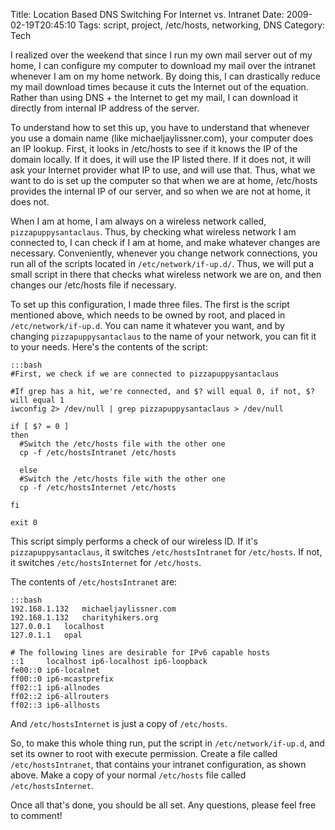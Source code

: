 Title: Location Based DNS Switching For Internet vs. Intranet
Date: 2009-02-19T20:45:10
Tags: script, project, /etc/hosts, networking, DNS
Category: Tech

I realized over the weekend that since I run my own mail server out of my 
home, I can configure my computer to download my mail over the intranet 
whenever I am on my home network. By doing this, I can drastically reduce my
mail download times because it cuts the Internet out of the equation. Rather
than using DNS + the Internet to get my mail, I can download it directly 
from internal IP address of the server. 

To understand how to set this up, you have to understand that whenever you 
use a domain name (like michaeljaylissner.com), your computer does an IP 
lookup. First, it looks in /etc/hosts to see if it knows the IP of the 
domain locally. If it does, it will use the IP listed there. If it does 
not, it will ask your Internet provider what IP to use, 
and will use that. Thus, what we want to do is set up the computer so that 
when we are at home, /etc/hosts provides the internal IP of our server, 
and so when we are not at home, it does not.

When I am at home, I am always on a wireless network called, 
`pizzapuppysantaclaus`. Thus, by checking what wireless network I am 
connected to, I can check if I am at home, and make whatever changes are 
necessary. Conveniently, whenever you change network connections, 
you run all of the scripts located in `/etc/network/if-up.d/`. Thus, 
we will put a small script in there that checks what wireless network we are
 on, and then changes our /etc/hosts file if necessary.

To set up this configuration, I made three files. The first is the script 
mentioned above, which needs to be owned by root, 
and placed in `/etc/network/if-up.d`. You can name it whatever you want, 
and by changing `pizzapuppysantaclaus` to the name of your network, 
you can fit it to your needs. Here's the contents of the script:

    :::bash
    #First, we check if we are connected to pizzapuppysantaclaus
    
    #If grep has a hit, we're connected, and $? will equal 0, if not, $? will equal 1
    iwconfig 2> /dev/null | grep pizzapuppysantaclaus > /dev/null
    
    if [ $? = 0 ]
    then
      #Switch the /etc/hosts file with the other one
      cp -f /etc/hostsIntranet /etc/hosts
    
      else
      #Switch the /etc/hosts file with the other one
      cp -f /etc/hostsInternet /etc/hosts
    
    fi
    
    exit 0

This script simply performs a check of our wireless ID. If it's 
`pizzapuppysantaclaus`, it switches `/etc/hostsIntranet` for `/etc/hosts`. If 
not, it switches `/etc/hostsInternet` for `/etc/hosts`.

The contents of `/etc/hostsIntranet` are:

    :::bash
    192.168.1.132	michaeljaylissner.com
    192.168.1.132	charityhikers.org
    127.0.0.1	localhost
    127.0.1.1	opal

    # The following lines are desirable for IPv6 capable hosts
    ::1     localhost ip6-localhost ip6-loopback
    fe00::0 ip6-localnet
    ff00::0 ip6-mcastprefix
    ff02::1 ip6-allnodes
    ff02::2 ip6-allrouters
    ff02::3 ip6-allhosts
    
And `/etc/hostsInternet` is just a copy of `/etc/hosts`. 

So, to make this whole thing run, put the script in `/etc/network/if-up.d`, 
and set its owner to root with execute permission. Create a file called 
`/etc/hostsIntranet`, that contains your intranet configuration, 
as shown above. Make a copy of your normal `/etc/hosts` file called 
`/etc/hostsInternet`. 

Once all that's done, you should be all set. Any questions, 
please feel free to comment!
